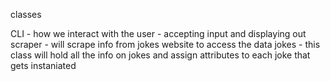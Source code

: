 classes

CLI - how we interact with the user - accepting input and displaying out
scraper - will scrape info from jokes website to access the data
jokes - this class will hold all the info on jokes and assign attributes to each joke that gets instaniated
